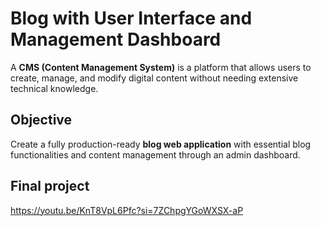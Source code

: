 # Blog with User Interface and Management Dashboard  

A **CMS (Content Management System)** is a platform that allows users to create, manage, and modify digital content without needing extensive technical knowledge.  

## Objective  
Create a fully production-ready **blog web application** with essential blog functionalities and content management through an admin dashboard.  

## Final project
https://youtu.be/KnT8VpL6Pfc?si=7ZChpgYGoWXSX-aP
